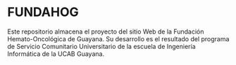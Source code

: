 FUNDAHOG
========

Este repositorio almacena el proyecto del sitio Web de la Fundación Hemato-Oncológica de Guayana. Su desarrollo es el resultado del programa de Servicio Comunitario Universitario de la escuela de Ingeniería Informática de la UCAB Guayana.